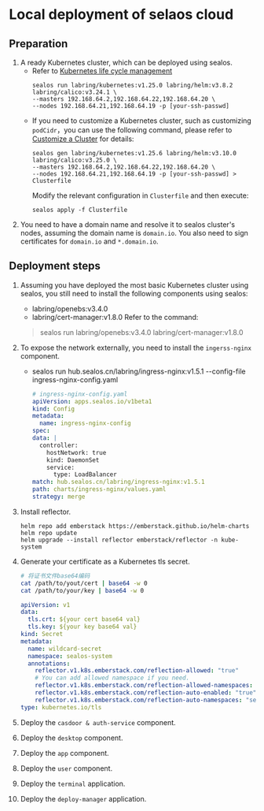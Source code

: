 # Local deployment of selaos cloud

## Preparation

1. A ready Kubernetes cluster, which can be deployed using sealos.    
    - Refer to [Kubernetes life cycle management](https://github.com/labring/sealos/tree/main/docs/4.0/docs/getting-started/kuberentes-life-cycle.md)
      ```shell
      sealos run labring/kubernetes:v1.25.0 labring/helm:v3.8.2 labring/calico:v3.24.1 \
      --masters 192.168.64.2,192.168.64.22,192.168.64.20 \
      --nodes 192.168.64.21,192.168.64.19 -p [your-ssh-passwd]
      ```
    -  If you need to customize a Kubernetes cluster, such as customizing `podCidr`，you can use the following command, please refer to [Customize a Cluster](https://sealos.io/docs/getting-started/customize-cluster) for details:
       ```shell
       sealos gen labring/kubernetes:v1.25.6 labring/helm:v3.10.0 labring/calico:v3.25.0 \
       --masters 192.168.64.2,192.168.64.22,192.168.64.20 \
       --nodes 192.168.64.21,192.168.64.19 -p [your-ssh-passwd] > Clusterfile
       ```
        Modify the relevant configuration in `Clusterfile` and then execute:
       ```shell
       sealos apply -f Clusterfile
       ```
2. You need to have a domain name and resolve it to sealos cluster's nodes, assuming the domain name is `domain.io`. You also need to sign certificates for `domain.io` and `*.domain.io`.

## Deployment steps

1. Assuming you have deployed the most basic Kubernetes cluster using sealos, you still need to install the following components using sealos:
   - labring/openebs:v3.4.0
   - labring/cert-manager:v1.8.0
     Refer to the command:
    > sealos run labring/openebs:v3.4.0 labring/cert-manager:v1.8.0

2. To expose the network externally, you need to install the `ingerss-nginx` component.
   - sealos run hub.sealos.cn/labring/ingress-nginx:v1.5.1 --config-file ingress-nginx-config.yaml
     ```yaml
     # ingress-nginx-config.yaml
     apiVersion: apps.sealos.io/v1beta1
     kind: Config
     metadata:
       name: ingress-nginx-config
     spec:
     data: |
       controller:
         hostNetwork: true
         kind: DaemonSet
         service:
           type: LoadBalancer
     match: hub.sealos.cn/labring/ingress-nginx:v1.5.1
     path: charts/ingress-nginx/values.yaml
     strategy: merge
     ```

3. Install reflector.
    ```shell
    helm repo add emberstack https://emberstack.github.io/helm-charts
    helm repo update
    helm upgrade --install reflector emberstack/reflector -n kube-system
    ```
   
4. Generate your certificate as a Kubernetes tls secret.
   ```bash
   # 将证书文件base64编码
   cat /path/to/yout/cert | base64 -w 0
   cat /path/to/your/key | base64 -w 0
   ```

   ```yaml
   apiVersion: v1
   data:
     tls.crt: ${your cert base64 val}
     tls.key: ${your key base64 val}
   kind: Secret
   metadata:
     name: wildcard-secret
     namespace: sealos-system
     annotations:
       reflector.v1.k8s.emberstack.com/reflection-allowed: "true"
       # You can add allowed namespace if you need.
       reflector.v1.k8s.emberstack.com/reflection-allowed-namespaces: "sealos,ns-[\\-a-z0-9]*"
       reflector.v1.k8s.emberstack.com/reflection-auto-enabled: "true"
       reflector.v1.k8s.emberstack.com/reflection-auto-namespaces: "sealos,ns-[\\-a-z0-9]*"
   type: kubernetes.io/tls
   ```
5. Deploy the `casdoor & auth-service` component.
6. Deploy the `desktop` component.
7. Deploy the `app` component.
8. Deploy the `user` component.
9. Deploy the `terminal` application.
10. Deploy the `deploy-manager` application.